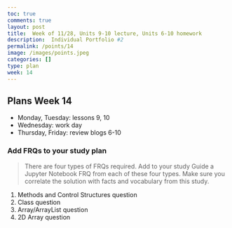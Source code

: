 ```yaml
---
toc: true
comments: true
layout: post
title:  Week of 11/28, Units 9-10 lecture, Units 6-10 homework
description:  Individual Portfolio #2
permalink: /points/14
image: /images/points.jpeg
categories: []
type: plan
week: 14
---
```


## Plans Week 14
- Monday, Tuesday: lessons 9, 10
- Wednesday: work day
- Thursday, Friday: review blogs 6-10

### Add FRQs to your study plan
> There are four types of FRQs required.  Add to your study Guide a Jupyter Notebook FRQ from each of these four types.  Make sure you correlate the solution with facts and vocabulary from this study.
1. Methods and Control Structures question
2. Class question 
3. Array/ArrayList question
4. 2D Array question 
